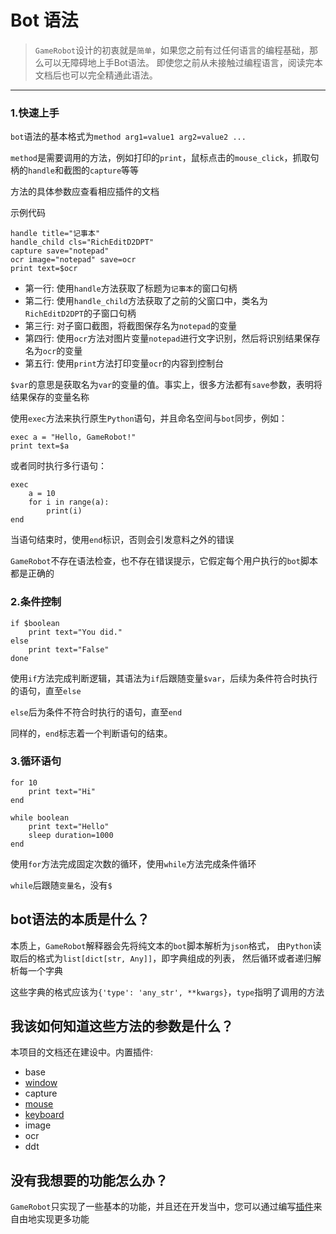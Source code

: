 # Bot 语法

> `GameRobot`设计的初衷就是`简单`，如果您之前有过任何语言的编程基础，那么可以无障碍地上手Bot语法。
即使您之前从未接触过编程语言，阅读完本文档后也可以完全精通此语法。

<hr>

### 1.快速上手

`bot`语法的基本格式为`method arg1=value1 arg2=value2 ...`

`method`是需要调用的方法，例如打印的`print`，鼠标点击的`mouse_click`，抓取句柄的`handle`和截图的`capture`等等

方法的具体参数应查看相应插件的文档

示例代码
```bot
handle title="记事本"
handle_child cls="RichEditD2DPT"
capture save="notepad"
ocr image="notepad" save=ocr
print text=$ocr
```
 - 第一行: 使用`handle`方法获取了标题为`记事本`的窗口句柄
 - 第二行: 使用`handle_child`方法获取了之前的父窗口中，类名为`RichEditD2DPT`的子窗口句柄
 - 第三行: 对子窗口截图，将截图保存名为`notepad`的变量
 - 第四行: 使用`ocr`方法对图片变量`notepad`进行文字识别，然后将识别结果保存名为`ocr`的变量
 - 第五行: 使用`print`方法打印变量`ocr`的内容到控制台

`$var`的意思是获取名为`var`的变量的值。事实上，很多方法都有`save`参数，表明将结果保存的变量名称

使用`exec`方法来执行原生`Python`语句，并且命名空间与`bot`同步，例如：

```bot
exec a = "Hello, GameRobot!"
print text=$a
```

或者同时执行多行语句：
```bot
exec
    a = 10
    for i in range(a):
        print(i)
end
```
当语句结束时，使用`end`标识，否则会引发意料之外的错误

`GameRobot`不存在语法检查，也不存在错误提示，它假定每个用户执行的`bot`脚本都是正确的



### 2.条件控制
```bot
if $boolean
    print text="You did."
else
    print text="False"
done
```
使用`if`方法完成判断逻辑，其语法为`if`后跟随变量`$var`，后续为条件符合时执行的语句，直至`else`

`else`后为条件不符合时执行的语句，直至`end`

同样的，`end`标志着一个判断语句的结束。

### 3.循环语句
```bot
for 10
    print text="Hi"
end
    
while boolean
    print text="Hello"
    sleep duration=1000
end
```
使用`for`方法完成固定次数的循环，使用`while`方法完成条件循环

`while`后跟随`变量名`，没有`$`


## bot语法的本质是什么？

本质上，`GameRobot`解释器会先将纯文本的`bot`脚本解析为`json`格式，
由`Python`读取后的格式为`list[dict[str, Any]]`，即字典组成的列表，
然后循环或者递归解析每一个字典

这些字典的格式应该为`{'type': 'any_str', **kwargs}`，`type`指明了调用的方法

## 我该如何知道这些方法的参数是什么？

本项目的文档还在建设中。内置插件:
 - base
 - [window](../plugins/window/window.md)
 - capture
 - [mouse](../plugins/mouse/mouse.md)
 - [keyboard](../plugins/keyboard/keyboard.md)
 - image
 - ocr
 - ddt

## 没有我想要的功能怎么办？

`GameRobot`只实现了一些基本的功能，并且还在开发当中，您可以通过编写[插件](bot%20plugin.md)来自由地实现更多功能


